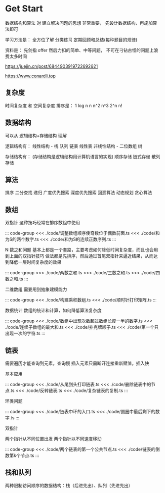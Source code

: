 # Get Start

数据结构和算法 对 建立解决问题的思想 非常重要，
先设计数据结构，再施加算法即可

学习方法是：
全方位了解 分类练习 定期回顾和总结(每种题目的规律)

资料是：
先剑指 offer 然后力扣的简单、中等问题，
不可在刁钻古怪的问题上浪费太多时间

https://juejin.cn/post/6844903919722692621

https://www.conardli.top

## 复杂度

时间复杂度 和 空间复杂度 排序是：
1
log n
n
n^2
n^3
2^n
n!

## 数据结构

可以从 逻辑结构+存储结构 理解

逻辑结构有：
线性结构 - 栈 队列 链表 线性表
非线性结构 - 二位数组 树

存储结构有：
(存储结构是逻辑结构用计算机语言的实现)
顺序存储 链式存储 散列存储

## 算法

排序 二分查找 递归 广度优先搜索 深度优先搜索 回溯算法 动态规划 贪心算法

## 数组

双指针
这种技巧经常在排序数组中使用

<!-- prettier-ignore-start -->
::: code-group
<<< ./code/调整数组顺序使奇数位于偶数前面.ts
<<< ./code/和为S的两个数字.ts
<<< ./code/和为S的连续正数序列.ts
:::
<!-- prettier-ignore-end -->

N 数之和问题
基本上都是一个套路，主要考虑如何降低时间复杂度，而且也会用到上面的双指针技巧
做法都是先排序，然后通过首尾双指针来逼近结果，从而达到降低一层时间复杂度的效果

<!-- prettier-ignore-start -->
::: code-group
<<< ./code/两数之和.ts
<<< ./code/三数之和.ts
<<< ./code/四数之和.ts
:::
<!-- prettier-ignore-end -->

二维数组
需要用到抽象建模能力

<!-- prettier-ignore-start -->
::: code-group
<<< ./code/构建乘积数组.ts
<<< ./code/顺时针打印矩阵.ts
:::
<!-- prettier-ignore-end -->

数据统计
数组的统计和计算，如何降低算法复杂度

<!-- prettier-ignore-start -->
::: code-group
<<< ./code/数组中出现次数超过数组长度一半的数字.ts
<<< ./code/连续子数组的最大和.ts
<<< ./code/扑克牌顺子.ts
<<< ./code/第一个只出现一次的字符.ts
:::
<!-- prettier-ignore-end -->

## 链表

需要遍历才能查询到元素，查询慢
插入元素只需断开连接重新赋值，插入快

基本应用

<!-- prettier-ignore-start -->
::: code-group
<<< ./code/从尾到头打印链表.ts
<<< ./code/删除链表中的节点.ts
<<< ./code/反转链表.ts
<<< ./code/复杂链表的复制.ts
:::
<!-- prettier-ignore-end -->

环类问题

<!-- prettier-ignore-start -->
::: code-group
<<< ./code/链表中环的入口.ts
<<< ./code/圆圈中最后剩下的数字.ts
:::
<!-- prettier-ignore-end -->

双指针

两个指针从不同位置出发
两个指针以不同速度移动

<!-- prettier-ignore-start -->
::: code-group
<<< ./code/两个链表的第一个公共节点.ts
<<< ./code/链表的倒数第k个节点.ts
:::
<!-- prettier-ignore-end -->

## 栈和队列

两种限制访问顺序的数据结构：栈（后进先出）、队列（先进先出）
